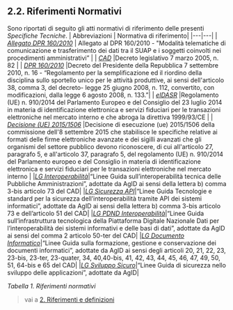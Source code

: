 ## 2.2.	Riferimenti Normativi
Sono riportati di seguito gli atti normativi di riferimento delle presenti *Specifiche Tecniche*.
| Abbreviazioni | Normativa di riferimento|
|---|---|
| [*Allegato DPR 160/2010*](https://www.normattiva.it/uri-res/N2Ls?urn:nir:stato:decreto.del.presidente.della.repubblica:2010-09-07;160:1~art1!vig=2023-06-09)  |  Allegato al DPR 160/2010 - "Modalità telematiche di comunicazione e trasferimento dei dati tra il SUAP e i soggetti coinvolti nei procedimenti amministrativi” | 
|  [*CAD*](https://www.normattiva.it/uri-res/N2Ls?urn:nir:stato:decreto.legislativo:2005-03-07;82!vig=2023-06-13) |Decreto legislativo 7 marzo 2005, n. 82   | 
|  [*DPR 160/2010*](https://www.normattiva.it/uri-res/N2Ls?urn:nir:stato:decreto.del.presidente.della.repubblica:2010-09-07;160!vig=2023-06-13) |Decreto del Presidente della Repubblica 7 settembre 2010, n. 16 - “Regolamento per la semplificazione ed il riordino della disciplina sullo sportello unico per le attività produttive, ai sensi dell'articolo 38, comma 3, del decreto- legge 25 giugno 2008, n. 112, convertito, con modificazioni, dalla legge 6 agosto 2008, n. 133.”| 
|  [*eIDASR*](https://eur-lex.europa.eu/eli/reg/2014/910/oj?uri=CELEX:32014R0910) |Regolamento (UE) n. 910/2014 del Parlamento Europeo e del Consiglio del 23 luglio 2014 in materia di identificazione elettronica e servizi fiduciari per le transazioni elettroniche nel mercato interno e che abroga la direttiva 1999/93/CE | 
|  [*Decisione (UE) 2015/1506*](https://eur-lex.europa.eu/legal-content/IT/TXT/?uri=celex:32015D1506) |Decisione di esecuzione (ue) 2015/1506 della commissione dell'8 settembre 2015 che stabilisce le specifiche relative ai formati delle firme elettroniche avanzate e dei sigilli avanzati che gli organismi del settore pubblico devono riconoscere, di cui all'articolo 27, paragrafo 5, e all'articolo 37, paragrafo 5, del regolamento (UE) n. 910/2014 del Parlamento europeo e del Consiglio in materia di identificazione elettronica e servizi fiduciari per le transazioni elettroniche nel mercato interno |
|[*LG Interoperabilità*](https://www.agid.gov.it/sites/default/files/repository_files/linee_guida_interoperabilit_tecnica_pa.pdf)|“Linee Guida sull’interoperabilità tecnica delle Pubbliche Amministrazioni”, adottate da AgID ai sensi della lettera b) comma 3-bis articolo 73 del CAD|
|[*LG Sicurezza API*](https://www.agid.gov.it/sites/default/files/repository_files/linee_guida_tecnologie_e_standard_sicurezza_interoperabilit_api_sistemi_informatici.pdf)|“Linee Guida Tecnologie e standard per la sicurezza dell’interoperabilità tramite API dei sistemi informatici”, adottate da AgID ai sensi della lettera b) comma 3-bis articolo 73 e dell’articolo 51 del CAD|
|[*LG PDND Interoperabilità*](https://www.agid.gov.it/sites/default/files/repository_files/lg_infrastruttura_interoperabilita_pdnd.pdf)|“Linee Guida sull’infrastruttura tecnologica della Piattaforma Digitale Nazionale Dati per l’interoperabilità dei sistemi informativi e delle basi di dati”, adottate da AgID ai sensi del comma 2 articolo 50-ter del CAD|
|[*LG Documento Informatico*](https://www.agid.gov.it/sites/default/files/repository_files/linee_guida_sul_documento_informatico.pdf)|“Linee Guida sulla formazione, gestione e conservazione dei documenti informatici”, adottate da AgID ai sensi degli articoli 20, 21, 22, 23, 23-bis, 23-ter, 23-quater, 34, 40,40-bis, 41, 42, 43, 44, 45, 46, 47, 49, 50, 51, 64-bis e 65 del CAD|
|[*LG Sviluppo Sicuro*](https://www.agid.gov.it/sites/default/files/repository_files/documentazione/lineeguidasicurezza-introduzione.pdf)|“Linee Guida di sicurezza nello sviluppo delle applicazioni”, adottate da AgID|

*Tabella 1. Riferimenti normativi*

> vai a [2. Riferimenti e definizioni](02.md)
